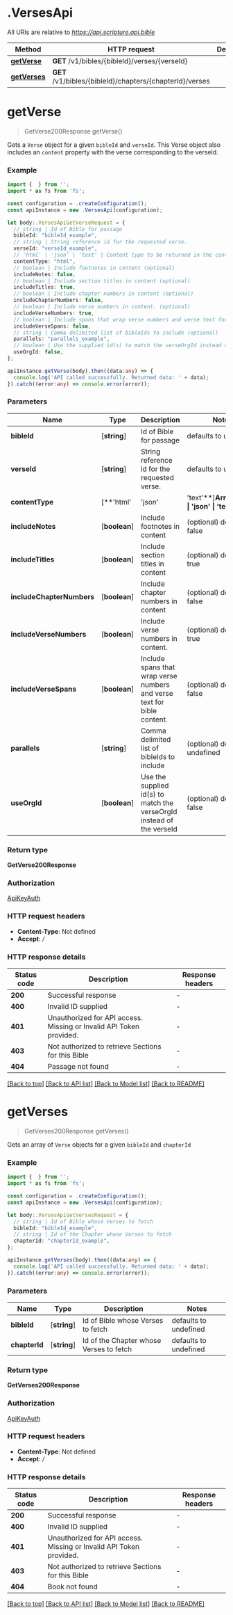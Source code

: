 # .VersesApi

All URIs are relative to *https://api.scripture.api.bible*

Method | HTTP request | Description
------------- | ------------- | -------------
[**getVerse**](VersesApi.md#getVerse) | **GET** /v1/bibles/{bibleId}/verses/{verseId} | 
[**getVerses**](VersesApi.md#getVerses) | **GET** /v1/bibles/{bibleId}/chapters/{chapterId}/verses | 


# **getVerse**
> GetVerse200Response getVerse()

Gets a `Verse` object for a given `bibleId` and `verseId`. This Verse object also includes an `content` property with the verse corresponding to the verseId. 

### Example


```typescript
import {  } from '';
import * as fs from 'fs';

const configuration = .createConfiguration();
const apiInstance = new .VersesApi(configuration);

let body:.VersesApiGetVerseRequest = {
  // string | Id of Bible for passage
  bibleId: "bibleId_example",
  // string | String reference id for the requested verse.
  verseId: "verseId_example",
  // 'html' | 'json' | 'text' | Content type to be returned in the content property.  Supported values are `html` (default), `json` (beta), and `text` (beta) (optional)
  contentType: "html",
  // boolean | Include footnotes in content (optional)
  includeNotes: false,
  // boolean | Include section titles in content (optional)
  includeTitles: true,
  // boolean | Include chapter numbers in content (optional)
  includeChapterNumbers: false,
  // boolean | Include verse numbers in content. (optional)
  includeVerseNumbers: true,
  // boolean | Include spans that wrap verse numbers and verse text for bible content. (optional)
  includeVerseSpans: false,
  // string | Comma delimited list of bibleIds to include (optional)
  parallels: "parallels_example",
  // boolean | Use the supplied id(s) to match the verseOrgId instead of the verseId (optional)
  useOrgId: false,
};

apiInstance.getVerse(body).then((data:any) => {
  console.log('API called successfully. Returned data: ' + data);
}).catch((error:any) => console.error(error));
```


### Parameters

Name | Type | Description  | Notes
------------- | ------------- | ------------- | -------------
 **bibleId** | [**string**] | Id of Bible for passage | defaults to undefined
 **verseId** | [**string**] | String reference id for the requested verse. | defaults to undefined
 **contentType** | [**&#39;html&#39; | &#39;json&#39; | &#39;text&#39;**]**Array<&#39;html&#39; &#124; &#39;json&#39; &#124; &#39;text&#39;>** | Content type to be returned in the content property.  Supported values are &#x60;html&#x60; (default), &#x60;json&#x60; (beta), and &#x60;text&#x60; (beta) | (optional) defaults to 'html'
 **includeNotes** | [**boolean**] | Include footnotes in content | (optional) defaults to false
 **includeTitles** | [**boolean**] | Include section titles in content | (optional) defaults to true
 **includeChapterNumbers** | [**boolean**] | Include chapter numbers in content | (optional) defaults to false
 **includeVerseNumbers** | [**boolean**] | Include verse numbers in content. | (optional) defaults to true
 **includeVerseSpans** | [**boolean**] | Include spans that wrap verse numbers and verse text for bible content. | (optional) defaults to false
 **parallels** | [**string**] | Comma delimited list of bibleIds to include | (optional) defaults to undefined
 **useOrgId** | [**boolean**] | Use the supplied id(s) to match the verseOrgId instead of the verseId | (optional) defaults to false


### Return type

**GetVerse200Response**

### Authorization

[ApiKeyAuth](README.md#ApiKeyAuth)

### HTTP request headers

 - **Content-Type**: Not defined
 - **Accept**: */*


### HTTP response details
| Status code | Description | Response headers |
|-------------|-------------|------------------|
**200** | Successful response |  -  |
**400** | Invalid ID supplied |  -  |
**401** | Unauthorized for API access.  Missing or Invalid API Token provided. |  -  |
**403** | Not authorized to retrieve Sections for this Bible |  -  |
**404** | Passage not found |  -  |

[[Back to top]](#) [[Back to API list]](README.md#documentation-for-api-endpoints) [[Back to Model list]](README.md#documentation-for-models) [[Back to README]](README.md)

# **getVerses**
> GetVerses200Response getVerses()

Gets an array of `Verse` objects for a given `bibleId` and `chapterId` 

### Example


```typescript
import {  } from '';
import * as fs from 'fs';

const configuration = .createConfiguration();
const apiInstance = new .VersesApi(configuration);

let body:.VersesApiGetVersesRequest = {
  // string | Id of Bible whose Verses to fetch
  bibleId: "bibleId_example",
  // string | Id of the Chapter whose Verses to fetch
  chapterId: "chapterId_example",
};

apiInstance.getVerses(body).then((data:any) => {
  console.log('API called successfully. Returned data: ' + data);
}).catch((error:any) => console.error(error));
```


### Parameters

Name | Type | Description  | Notes
------------- | ------------- | ------------- | -------------
 **bibleId** | [**string**] | Id of Bible whose Verses to fetch | defaults to undefined
 **chapterId** | [**string**] | Id of the Chapter whose Verses to fetch | defaults to undefined


### Return type

**GetVerses200Response**

### Authorization

[ApiKeyAuth](README.md#ApiKeyAuth)

### HTTP request headers

 - **Content-Type**: Not defined
 - **Accept**: */*


### HTTP response details
| Status code | Description | Response headers |
|-------------|-------------|------------------|
**200** | Successful response |  -  |
**400** | Invalid ID supplied |  -  |
**401** | Unauthorized for API access.  Missing or Invalid API Token provided. |  -  |
**403** | Not authorized to retrieve Sections for this Bible |  -  |
**404** | Book not found |  -  |

[[Back to top]](#) [[Back to API list]](README.md#documentation-for-api-endpoints) [[Back to Model list]](README.md#documentation-for-models) [[Back to README]](README.md)


